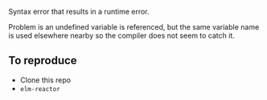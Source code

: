 Syntax error that results in a runtime error.

Problem is an undefined variable is referenced, but the same variable name is used elsewhere nearby so the compiler does not seem to catch it.


## To reproduce

- Clone this repo
- `elm-reactor`

